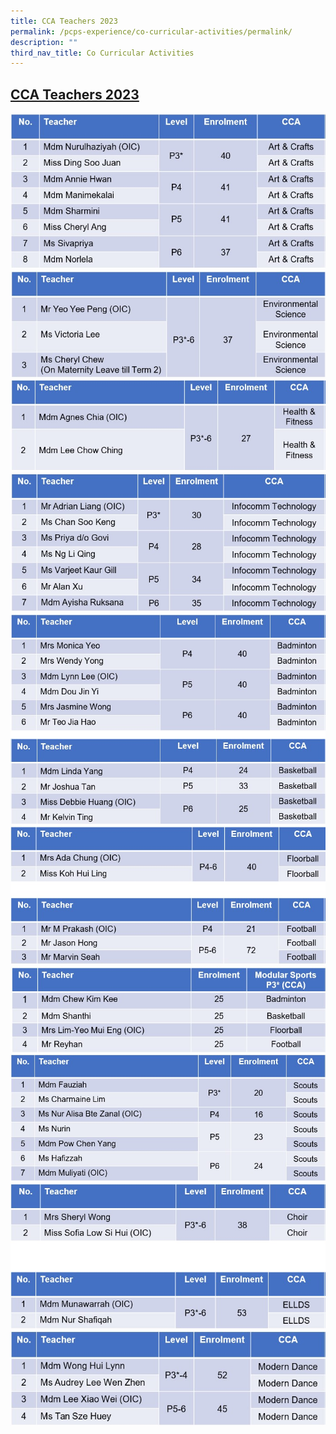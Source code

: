 ```yaml
---
title: CCA Teachers 2023
permalink: /pcps-experience/co-curricular-activities/permalink/
description: ""
third_nav_title: Co Curricular Activities
---
```

## <u>CCA Teachers 2023</u>
![](/images/cca%20teacher%201.jpg)
![](/images/cca%20teacher%202.jpg)
![](/images/cca%20teacher%203.jpg)
![](/images/cca%20teacher%204.jpg)
![](/images/cca%20teacher%205.jpg)
![](/images/cca%20teacher%206.jpg)
![](/images/cca%20teacher%207.jpg)
![](/images/cca%20teacher%208.jpg)
![](/images/cca%20teacher%209.jpg)
![](/images/cca%20teacher%2010.jpg)